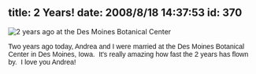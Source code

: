title: 2 Years!
date: 2008/8/18 14:37:53
id: 370
---
![2 years ago at the Des Moines Botanical Center](/journal_images/100_0163-journal.jpg)

<font face="Arial">Two years ago today, Andrea and I were married at the Des Moines Botanical Center in Des Moines, Iowa.  It's really amazing how fast the 2 years has flown by.  I love you Andrea!</font>